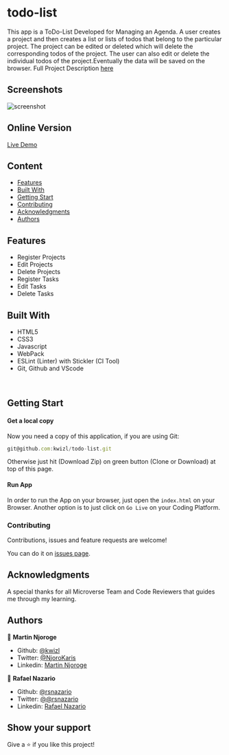 # todo-list
This app is a ToDo-List Developed for Managing an Agenda. A user creates a project and then creates a list or lists of todos that belong to the particular project. The project can be edited or deleted which will delete the corresponding todos of the project. The user can also edit or delete the individual todos of the project.Eventually the data will be saved on the browser.
Full Project Description [here](https://www.theodinproject.com/courses/javascript/lessons/todo-list)
## Screenshots

![screenshot](https://cdn.mathpix.com/snip/images/4u-Vh2ToFZG8S8MeQg_8TGxzd0Q8vfYjBF-EXSibRCg.original.fullsize.png)

## Online Version
 [Live Demo ](https://kwizl.github.io/todo-list/)

## Content

* [Features](#features)
* [Built With](#built-with)
* [Getting Start](#getting-start)
* [Contributing](#contributing)
* [Acknowledgments](#acknowledgments)
* [Authors](#authors)

## Features

<ul>
  <li>Register Projects</li>
  <li>Edit Projects</li>
  <li>Delete Projects</li>
  <li>Register Tasks</li>
  <li>Edit Tasks</li>
  <li>Delete Tasks</li>
</ul>

## Built With

- HTML5
- CSS3
- Javascript
- WebPack
- ESLint (Linter) with Stickler (CI Tool)
- Git, Github and VScode
<br>

## Getting Start

#### Get a local copy
Now you need a copy of this application, if you are using Git:
```js
git@github.com:kwizl/todo-list.git
```
Otherwise just hit (Download Zip) on green button (Clone or Download) at top of this page.

#### Run App

In order to run the App on your browser, just open the `index.html` on your Browser.
Another option is to just click on `Go Live` on your Coding Platform.

### Contributing

Contributions, issues and feature requests are welcome!

You can do it on [issues page](issues/).

## Acknowledgments

A special thanks for all Microverse Team and Code Reviewers that guides me through my learning.

## Authors

👤 **Martin Njoroge**

- Github: [@kwizl](https://github.com/kwizl)
- Twitter: [@NjoroKaris](https://twitter.com/NjoroKaris)
- Linkedin: [Martin Njoroge](https://www.linkedin.com/in/martin-kariuki-njoroge/)

👤 **Rafael Nazario**

- Github: [@rsnazario](https://github.com/rsnazario)
- Twitter: [@@rsnazario](https://twitter.com/@rsnazario)
- Linkedin: [Rafael Nazario](https://www.linkedin.com/in/rsnazario/)

## Show your support

Give a ⭐️ if you like this project!
